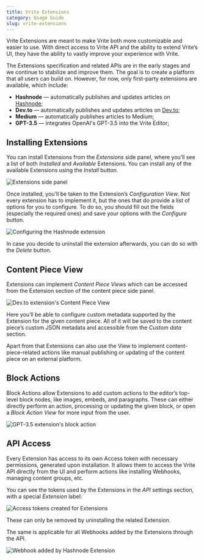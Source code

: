 ```yaml
---
title: Vrite Extensions
category: Usage Guide
slug: vrite-extensions
---
```


Vrite Extensions are meant to make Vrite both more customizable and easier to use. With direct access to Vrite API and the ability to extend Vrite’s UI, they have the ability to vastly improve your experience with Vrite.

The Extensions specification and related APIs are in the early stages and we continue to stabilize and improve them. The goal is to create a platform that all users can build on. However, for now, only first-party extensions are available, which include:

- **Hashnode** — automatically publishes and updates articles on [Hashnode](https://hashnode.com/);
- **Dev.to** — automatically publishes and updates articles on [Dev.to](https://dev.to/);
- **Medium** — automatically publishes articles to Medium;
- **GPT-3.5** — integrates OpenAI's GPT-3.5 into the Vrite Editor;

## Installing Extensions

You can install Extensions from the _Extensions_ side panel, where you’ll see a list of both _Installed_ and _Available_ Extensions. You can install any of the available Extensions using the _Install_ button.

![Extensions side panel](https://assets.vrite.io/6409e82d7dfc74cef7a72e0d/dVqrDeIarqVHle9GIe7Kr.png)

Once installed, you’ll be taken to the Extension’s _Configuration View_. Not every extension has to implement it, but the ones that do provide a list of options for you to configure. To do so, you should fill out the fields (especially the required ones) and save your options with the _Configure_ button.

![Configuring the Hashnode extension](https://assets.vrite.io/6409e82d7dfc74cef7a72e0d/xMhNCJ7ono1NQHBT7B_T9.png)

In case you decide to uninstall the extension afterwards, you can do so with the _Delete_ button.

## Content Piece View

Extensions can implement _Content Piece Views_ which can be accessed from the Extension section of the content piece side panel.

![Dev.to extension's Content Piece View](https://assets.vrite.io/6409e82d7dfc74cef7a72e0d/zV6agIhYVifXY7fege9Mv.png)

Here you’ll be able to configure custom metadata supported by the Extension for the given content piece. All of it will be saved to the content piece’s custom JSON metadata and accessible from the _Custom data_ section.

Apart from that Extensions can also use the View to implement content-piece-related actions like manual publishing or updating of the content piece on an external platform.

## Block Actions

Block Actions allow Extensions to add custom actions to the editor’s top-level block nodes, like images, embeds, and paragraphs. These can either directly perform an action, processing or updating the given block, or open a _Block Action View_ for more input from the user.

![GPT-3.5 extension's block action](https://assets.vrite.io/6409e82d7dfc74cef7a72e0d/PTF40QFv6avcdh__zJl_O.png)

## API Access

Every Extension has access to its own Access token with necessary permissions, generated upon installation. It allows them to access the Vrite API directly from the UI and perform actions like installing Webhooks, managing content groups, etc.

You can see the tokens used by the Extensions in the _API_ settings section, with a special _Extension_ label:

![Access tokens created for Extensions](https://assets.vrite.io/6409e82d7dfc74cef7a72e0d/TDKoIbxhtdp2jIyK32B7d.png)

These can only be removed by uninstalling the related Extension.

The same is applicable for all Webhooks added by the Extensions through the API.

![Webhook added by Hashnode Extension](https://assets.vrite.io/6409e82d7dfc74cef7a72e0d/AZfCYlwn4Pl9FBdEq3cU-.png)

